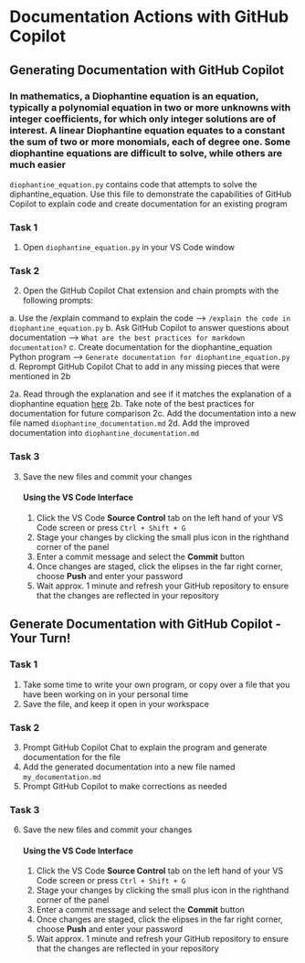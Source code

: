 # Documentation Actions with GitHub Copilot

## Generating Documentation with GitHub Copilot

### In mathematics, a Diophantine equation is an equation, typically a polynomial equation in two or more unknowns with integer coefficients, for which only integer solutions are of interest. A linear Diophantine equation equates to a constant the sum of two or more monomials, each of degree one. Some diophantine equations are difficult to solve, while others are much easier

`diophantine_equation.py` contains code that attempts to solve the diphantine_equation. Use this file to demonstrate the capabilities of GitHub Copilot to explain code and create documentation for an existing program

### Task 1

1. Open `diophantine_equation.py` in your VS Code window

### Task 2

2. Open the GitHub Copilot Chat extension and chain prompts with the following prompts: 

  a. Use the /explain command to explain the code --> `/explain the code in diophantine_equation.py`
  b. Ask GitHub Copilot to answer questions about documentation --> `What are the best practices for markdown documentation?`
  c. Create documentation for the diophantine_equation Python program --> `Generate documentation for diophantine_equation.py`
  d. Reprompt GitHub Copilot Chat to add in any missing pieces that were mentioned in 2b

  2a. Read through the explanation and see if it matches the explanation of a diophantine equation [here](https://mathworld.wolfram.com/DiophantineEquation.html)
  2b. Take note of the best practices for documentation for future comparison
  2c. Add the documentation into a new file named `diophantine_documentation.md`
  2d. Add the improved documentation into `diophantine_documentation.md`

### Task 3

3. Save the new files and commit your changes 

    #### Using the VS Code Interface

    1. Click the VS Code **Source Control** tab on the left hand of your VS Code screen or press `Ctrl + Shift + G` 
    2. Stage your changes by clicking the small plus icon in the righthand corner of the panel
    3. Enter a commit message and select the **Commit** button
    4. Once changes are staged, click the elipses in the far right corner, choose **Push** and enter your password
    5. Wait approx. 1 minute and refresh your GitHub repository to ensure that the changes are reflected in your repository

## Generate Documentation with GitHub Copilot - Your Turn!

### Task 1
1. Take some time to write your own program, or copy over a file that you have been working on in your personal time
2. Save the file, and keep it open in your workspace

### Task 2

3. Prompt GitHub Copilot Chat to explain the program and generate documentation for the file
4. Add the generated documentation into a new file named `my_documentation.md`
5. Prompt GitHub Copilot to make corrections as needed

### Task 3

6. Save the new files and commit your changes

    #### Using the VS Code Interface

    1. Click the VS Code **Source Control** tab on the left hand of your VS Code screen or press `Ctrl + Shift + G` 
    2. Stage your changes by clicking the small plus icon in the righthand corner of the panel
    3. Enter a commit message and select the **Commit** button
    4. Once changes are staged, click the elipses in the far right corner, choose **Push** and enter your password
    5. Wait approx. 1 minute and refresh your GitHub repository to ensure that the changes are reflected in your repository
